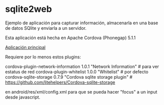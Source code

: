 # sqlite2web

Ejemplo de aplicación para capturar información, almacenarla en una base de datos SQlite y enviarla a un servidor.

Esta aplicación está hecha en Apache Cordova (Phonegap) 5.1.1

[Aplicación principal](platforms/android/assets/www/)

Requiere por lo menos estos plugins:

cordova-plugin-network-information 1.0.1 "Network Information" # para ver estatus de red
cordova-plugin-whitelist 1.0.0 "Whitelist" # por defecto
cordova-sqlite-storage 0.7.9 "Cordova sqlite storage plugin" # https://github.com/litehelpers/Cordova-sqlite-storage


<preference name="KeyboardDisplayRequiresUserAction" value="false"/> en android/res/xml/config.xml para que se pueda hacer "focus" a un input desde javascript.

